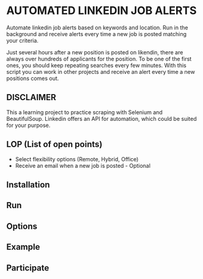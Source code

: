 # AUTOMATED LINKEDIN JOB ALERTS

Automate linkedin job alerts based on keywords and location. Run in the background and receive alerts every time a new job is posted matching your criteria.

Just several hours after a new position is posted on likendin, there are always over hundreds of applicants for the position. To be one of the first ones, you should keep repeating searches every few minutes. With this script you can work in other projects and receive an alert every time a new positions comes out.

## DISCLAIMER

This a learning project to practice scraping with Selenium and BeautifulSoup. Linkedin offers an API for automation, which could be suited for your purpose.

## LOP (List of open points)

- Select flexibility options (Remote, Hybrid, Office)
- Receive an email when a new job is posted - Optional

## Installation



## Run

## Options

## Example

## Participate




